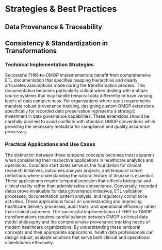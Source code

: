 # Strategies & Best Practices
## Data Provenance & Traceability
## Consistency & Standardization in Transformations
### Technical Implementation Strategies
Successful FHIR-to-OMOP implementations benefit from comprehensive ETL documentation that specifies mapping hierarchies and clearly articulates assumptions made during the transformation process. This documentation becomes particularly critical when dealing with multiple source systems that may handle temporal data differently or have varying levels of data completeness.
For organizations where audit requirements mandate robust provenance tracking, designing custom OMOP extensions specifically for recorded date preservation represents a strategic investment in data governance capabilities. These extensions should be carefully planned to avoid conflicts with standard OMOP conventions while providing the necessary metadata for compliance and quality assurance processes.


### Practical Applications and Use Cases
The distinction between these temporal concepts becomes most apparent when considering their respective applications in healthcare analytics and operations. Condition start dates serve as the foundation for clinical research initiatives, outcomes analysis projects, and temporal cohort definitions where understanding the natural history of disease is essential. These applications require temporal precision that reflects biological and clinical reality rather than administrative convenience.
Conversely, recorded dates prove invaluable for data governance initiatives, ETL validation processes, documentation pattern analysis, and regulatory compliance activities. These applications focus on understanding and improving healthcare delivery processes, audit trails, and operational efficiency rather than clinical outcomes.
The successful implementation of FHIR-to-OMOP transformations requires careful balance between OMOP's clinical data model philosophy and the comprehensive provenance tracking needs of modern healthcare organizations. By understanding these temporal concepts and their appropriate applications, health data professionals can design robust, scalable solutions that serve both clinical and operational stakeholders effectively.

